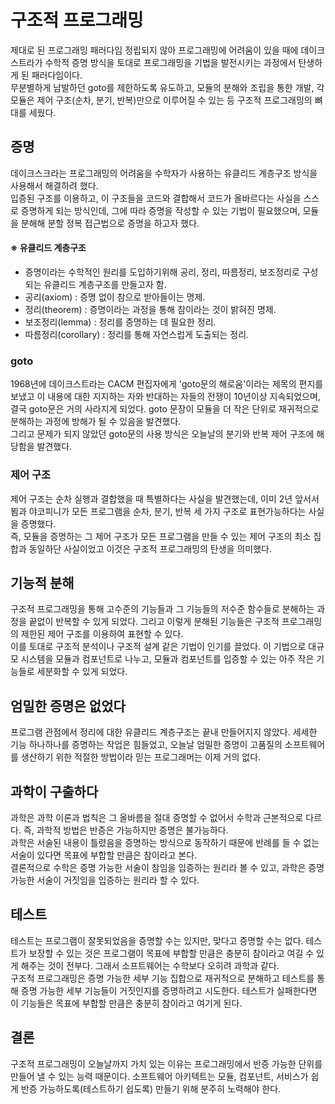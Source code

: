# 구조적 프로그래밍

제대로 된 프로그래밍 패러다임 정립되지 않아 프로그래밍에 어려움이 있을 때에 데이크스트라가 수학적 증명 방식을 토대로 프로그래밍을 기법을 발전시키는 과정에서 탄생하게 된 패러다임이다.<br/>
무분별하게 남발하던 goto를 제한하도록 유도하고, 모듈의 분해와 조립을 통한 개발, 각 모듈은 제어 구조(순차, 분기, 반복)만으로 이루어질 수 있는 등 구조적 프로그래밍의 뼈대를 세웠다. 

## 증명

데이크스크라는 프로그래밍의 어려움을 수학자가 사용하는 유클리드 계층구조 방식을 사용해서 해결하려 했다.<br/>
입증된 구조를 이용하고, 이 구조들을 코드와 결합해서 코드가 올바르다는 사실을 스스로 증명하게 되는 방식인데, 그에 따라 증명을 작성할 수 있는 기법이 필요했으며, 모듈을 분해해 분할 정복 접근법으로 증명을 하고자 했다.

#### ※ 유클리드 계층구조

* 증명이라는 수학적인 원리를 도입하기위해 공리, 정리, 따름정리, 보조정리로 구성되는 유클리드 계층구조를 만들고자 함.
* 공리(axiom) : 증명 없이 참으로 받아들이는 명제.
* 정리(theorem) : 증명이라는 과정을 통해 참이라는 것이 밝혀진 명제.
* 보조정리(lemma) : 정리를 증명하는 데 필요한 정리.
* 따름정리(corollary) : 정리를 통해 자연스럽게 도출되는 정리.

### goto

1968년에 데이크스트라는 CACM 편집자에게 'goto문의 해로움'이라는 제목의 편지를 보냈고 이 내용에 대한 지지하는 자와 반대하는 자들의 전쟁이 10년이상 지속되었으며, 결국 goto문은 거의 사라지게 되었다.
goto 문장이 모듈을 더 작은 단위로 재귀적으로 분해하는 과정에 방해가 될 수 있음을 발견했다.<br/>
그리고 문제가 되지 않았던 goto문의 사용 방식은 오늘날의 분기와 반복 제어 구조에 해당함을 발견했다.<br/>

### 제어 구조

제어 구조는 순차 실행과 결합했을 때 특별하다는 사실을 발견했는데, 이미 2년 앞서서 뵘과 야코피니가 모든 프로그램을 순차, 분기, 반복 세 가지 구조로 표현가능하다는 사실을 증명했다.<br/>
즉, 모듈을 증명하는 그 제어 구조가 모든 프로그램을 만들 수 있는 제어 구조의 최소 집합과 동일하단 사실이었고 이것은 구조적 프로그래밍의 탄생을 의미했다.

## 기능적 분해

구조적 프로그래밍을 통해 고수준의 기능들과 그 기능들의 저수준 함수들로 분해하는 과정을 끝없이 반복할 수 있게 되었다. 그리고 이렇게 분해된 기능들은 구조적 프로그래밍의 제한된 제어 구조를 이용하여 표현할 수 있다.<br/>
이를 토대로 구조적 분석이나 구조적 설계 같은 기법이 인기를 끌었다. 이 기법으로 대규모 시스템을 모듈과 컴포넌트로 나누고, 모듈과 컴포넌트를 입증할 수 있는 아주 작은 기능들로 세분화할 수 있게 되었다.

## 엄밀한 증명은 없었다

프로그램 관점에서 정리에 대한 유클리드 계층구조는 끝내 만들어지지 않았다. 세세한 기능 하나하나를 증명하는 작업은 힘들었고, 오늘날 엄밀한 증명이 고품질의 소프트웨어를 생산하기 위한 적절한 방법이라 믿는 프로그래머는 이제 거의 없다.

## 과학이 구출하다

과학은 과학 이론과 법칙은 그 올바름을 절대 증명할 수 없어서 수학과 근본적으로 다르다. 즉, 과학적 방법은 반증은 가능하지만 증명은 불가능하다.<br/>
과학은 서술된 내용이 틀렸음을 증명하는 방식으로 동작하기 때문에 반례를 들 수 없는 서술이 있다면 목표에 부합할 만큼은 참이라고 본다.<br/>
결론적으로 수학은 증명 가능한 서술이 참임을 입증하는 원리라 볼 수 있고, 과학은 증명 가능한 서술이 거짓임을 입증하는 원리라 할 수 있다.

## 테스트

테스트는 프로그램이 잘못되었음을 증명할 수는 있지만, 맞다고 증명할 수는 없다. 테스트가 보장할 수 있는 것은 프로그램이 목표에 부합할 만큼은 충분히 참이라고 여길 수 있게 해주는 것이 전부다. 그래서 소프트웨어는 수학보다 오히려 과학과 같다.<br/>
구조적 프로그래밍은 증명 가능한 세부 기능 집합으로 재귀적으로 분해하고 테스트를 통해 증명 가능한 세부 기능들이 거짓인지를 증명하려고 시도한다. 테스트가 실패한다면 이 기능들은 목표에 부합할 만큼은 충분히 참이라고 여기게 된다.

## 결론

구조적 프로그래밍이 오늘날까지 가치 있는 이유는 프로그래밍에서 반증 가능한 단위를 만들어 낼 수 있는 능력 때문이다. 소프트웨어 아키텍트는 모듈, 컴포넌트, 서비스가 쉽게 반증 가능하도록(테스트하기 쉽도록) 만들기 위해 분주히 노력해야 한다.
